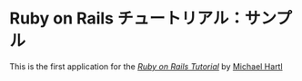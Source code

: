 # Ruby on Rails チュートリアル：サンプル

This is the first application for the
[*Ruby on Rails Tutorial*](http://raisltutorial.jp/)
by [Michael Hartl](http://michaelhartl.com/)
